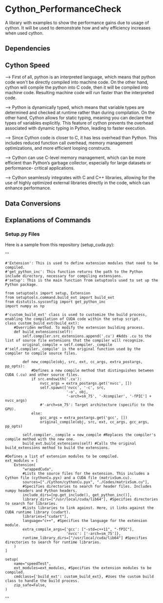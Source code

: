 # Cython_PerformanceCheck
A library with examples to show the performance gains due to usage of cython. It will be used to demonstrate how and why efficiency increases when used cython.

## Dependencies

## Cython Speed
--> First of all, python is an interpreted language, which means that python code won't be directly compiled into machine code. On the other hand, cython     will compile the python into C code, then it will be compiled into machine code. Resulting machine code will run faster than the interpreted code.

--> Python is dynamically typed, which means that variable types are determined and checked at runtime rather than during compilation. On the other hand,     Cython allows for static typing, meaning you can declare the types of variables explicitly. This feature of cython prevents the overhead associated       with dynamic typing in Python, leading to faster execution.

--> Since Cython code is closer to C, it has less overhead than Python. This includes reduced function call overhead, memory management optimizations,        and more efficient looping constructs.

--> Cython can use C-level memory management, which can be more efficient than Python’s garbage collector, especially for large datasets or performance-     critical applications.

--> Cython seamlessly integrates with C and C++ libraries, allowing for the use of highly optimized external libraries directly in the code, which can       enhance performance.
    
## Data Conversions



## Explanations of Commands
### Setup.py Files
Here is a sample from this repository (setup_cuda.py):

'''
    
    #'Extension': This is used to define extension modules that need to be compiled.
    #'get_python_inc': This function returns the path to the Python include directory, necessary for compiling extensions.
    #'setup': This is the main function from setuptools used to set up the Python package.
    
    from setuptools import setup, Extension
    from setuptools.command.build_ext import build_ext
    from distutils.sysconfig import get_python_inc
    import numpy as np
    
    #'custom_build_ext' class is used to customize the build process, enabling the compilation of CUDA code within the setup script.
    class custom_build_ext(build_ext): 
        #Overriden method. To modify the extension building process.
        def build_extensions(self):
            self.compiler.src_extensions.append('.cu') #Adds .cu to the list of source file extensions that the compiler will recognize.
            original_compile = self.compiler._compile #'self.compiler._compile' is the original function used by the compiler to compile source files.
            
            def new_compile(obj, src, ext, cc_args, extra_postargs, pp_opts): 
                #Defines a new compile method that distinguishes between CUDA (.cu) and other source files.
                if src.endswith('.cu'):
                    nvcc_args = extra_postargs.get('nvcc', [])
                    self.spawn(['nvcc', '-c', src,
                                '-o', obj,
                                '-arch=sm_75', '-Xcompiler', '-fPIC'] + nvcc_args)
                    #'-arch=sm_75': Target architecture (specific to the GPU).
                else:
                    gcc_args = extra_postargs.get('gcc', [])
                    original_compile(obj, src, ext, cc_args, gcc_args, pp_opts)
            
            self.compiler._compile = new_compile #Replaces the compiler's compile method with the new one.
            build_ext.build_extensions(self) #Calls the original build_extensions method to build the extensions.
    
    #Defines a list of extension modules to be compiled.
    ext_modules = [
        Extension(
            "wrappedCuda",
            #Lists the source files for the extension. This includes a Cython file (cythonCu.pyx) and a CUDA file (matrixSum.cu).
            sources=["./Cython/cythonCu.pyx", "./Codes/matrixSum.cu"], 
            #Specifies directories to search for header files. Includes numpy headers and Python headers.
            include_dirs=[np.get_include(), get_python_inc()],
            library_dirs=["/usr/local/cuda/lib64"], #Specifies directories to search for libraries.
            #Lists libraries to link against. Here, it links against the CUDA runtime library (cudart).
            libraries=["cudart"],
            language="c++", #Specifies the language for the extension module.
            extra_compile_args={'gcc': ["-std=c++11", "-fPIC"],
                                'nvcc': ['-arch=sm_75']},
            runtime_library_dirs=["/usr/local/cuda/lib64"] #Specifies directories to search for runtime libraries.
        )
    ]
    
    setup(
        name="speedTest",
        ext_modules=ext_modules, #Specifies the extension modules to be compiled.
        cmdclass={'build_ext': custom_build_ext}, #Uses the custom build class to handle the build process.
        zip_safe=False,
    )
'''
